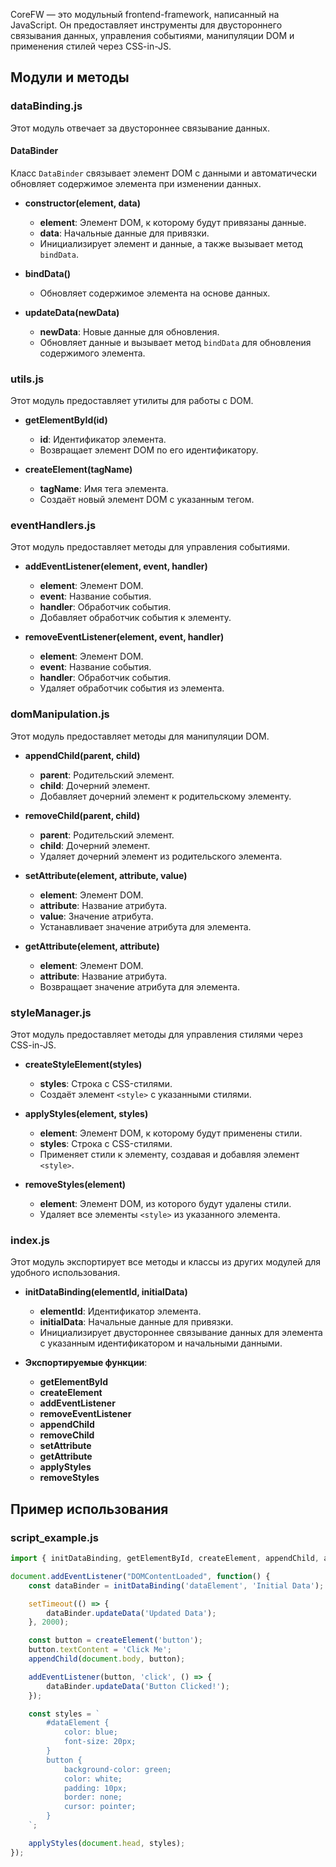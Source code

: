CoreFW — это модульный frontend-framework, написанный на JavaScript. Он предоставляет инструменты для двустороннего связывания данных, управления событиями, манипуляции DOM и применения стилей через CSS-in-JS.

## Модули и методы

### dataBinding.js

Этот модуль отвечает за двустороннее связывание данных.

#### DataBinder

Класс `DataBinder` связывает элемент DOM с данными и автоматически обновляет содержимое элемента при изменении данных.

- **constructor(element, data)**
  - **element**: Элемент DOM, к которому будут привязаны данные.
  - **data**: Начальные данные для привязки.
  - Инициализирует элемент и данные, а также вызывает метод `bindData`.

- **bindData()**
  - Обновляет содержимое элемента на основе данных.

- **updateData(newData)**
  - **newData**: Новые данные для обновления.
  - Обновляет данные и вызывает метод `bindData` для обновления содержимого элемента.

### utils.js

Этот модуль предоставляет утилиты для работы с DOM.

- **getElementById(id)**
  - **id**: Идентификатор элемента.
  - Возвращает элемент DOM по его идентификатору.

- **createElement(tagName)**
  - **tagName**: Имя тега элемента.
  - Создаёт новый элемент DOM с указанным тегом.

### eventHandlers.js

Этот модуль предоставляет методы для управления событиями.

- **addEventListener(element, event, handler)**
  - **element**: Элемент DOM.
  - **event**: Название события.
  - **handler**: Обработчик события.
  - Добавляет обработчик события к элементу.

- **removeEventListener(element, event, handler)**
  - **element**: Элемент DOM.
  - **event**: Название события.
  - **handler**: Обработчик события.
  - Удаляет обработчик события из элемента.

### domManipulation.js

Этот модуль предоставляет методы для манипуляции DOM.

- **appendChild(parent, child)**
  - **parent**: Родительский элемент.
  - **child**: Дочерний элемент.
  - Добавляет дочерний элемент к родительскому элементу.

- **removeChild(parent, child)**
  - **parent**: Родительский элемент.
  - **child**: Дочерний элемент.
  - Удаляет дочерний элемент из родительского элемента.

- **setAttribute(element, attribute, value)**
  - **element**: Элемент DOM.
  - **attribute**: Название атрибута.
  - **value**: Значение атрибута.
  - Устанавливает значение атрибута для элемента.

- **getAttribute(element, attribute)**
  - **element**: Элемент DOM.
  - **attribute**: Название атрибута.
  - Возвращает значение атрибута для элемента.

### styleManager.js

Этот модуль предоставляет методы для управления стилями через CSS-in-JS.

- **createStyleElement(styles)**
  - **styles**: Строка с CSS-стилями.
  - Создаёт элемент `<style>` с указанными стилями.

- **applyStyles(element, styles)**
  - **element**: Элемент DOM, к которому будут применены стили.
  - **styles**: Строка с CSS-стилями.
  - Применяет стили к элементу, создавая и добавляя элемент `<style>`.

- **removeStyles(element)**
  - **element**: Элемент DOM, из которого будут удалены стили.
  - Удаляет все элементы `<style>` из указанного элемента.

### index.js

Этот модуль экспортирует все методы и классы из других модулей для удобного использования.

- **initDataBinding(elementId, initialData)**
  - **elementId**: Идентификатор элемента.
  - **initialData**: Начальные данные для привязки.
  - Инициализирует двустороннее связывание данных для элемента с указанным идентификатором и начальными данными.

- **Экспортируемые функции**:
  - **getElementById**
  - **createElement**
  - **addEventListener**
  - **removeEventListener**
  - **appendChild**
  - **removeChild**
  - **setAttribute**
  - **getAttribute**
  - **applyStyles**
  - **removeStyles**

## Пример использования

### script_example.js

```javascript
import { initDataBinding, getElementById, createElement, appendChild, addEventListener, applyStyles } from 'CoreFW/index.js';

document.addEventListener("DOMContentLoaded", function() {
    const dataBinder = initDataBinding('dataElement', 'Initial Data');

    setTimeout(() => {
        dataBinder.updateData('Updated Data');
    }, 2000);

    const button = createElement('button');
    button.textContent = 'Click Me';
    appendChild(document.body, button);

    addEventListener(button, 'click', () => {
        dataBinder.updateData('Button Clicked!');
    });

    const styles = `
        #dataElement {
            color: blue;
            font-size: 20px;
        }
        button {
            background-color: green;
            color: white;
            padding: 10px;
            border: none;
            cursor: pointer;
        }
    `;

    applyStyles(document.head, styles);
});
